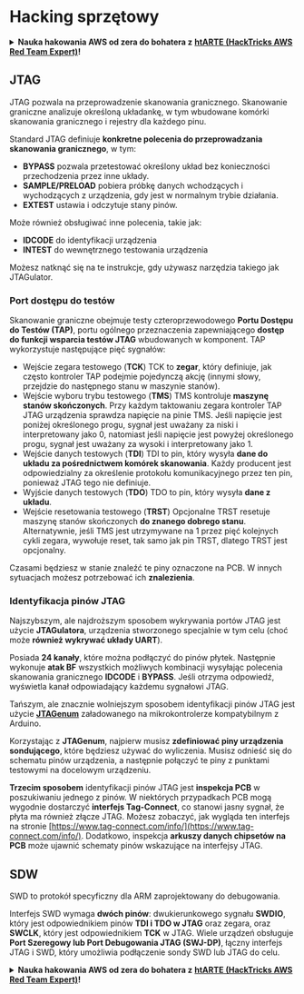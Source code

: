 # Hacking sprzętowy

<details>

<summary><strong>Nauka hakowania AWS od zera do bohatera z</strong> <a href="https://training.hacktricks.xyz/courses/arte"><strong>htARTE (HackTricks AWS Red Team Expert)</strong></a><strong>!</strong></summary>

Inne sposoby wsparcia HackTricks:

* Jeśli chcesz zobaczyć swoją **firmę reklamowaną w HackTricks** lub **pobrać HackTricks w formacie PDF**, sprawdź [**PLANY SUBSKRYPCYJNE**](https://github.com/sponsors/carlospolop)!
* Zdobądź [**oficjalne gadżety PEASS & HackTricks**](https://peass.creator-spring.com)
* Odkryj [**Rodzinę PEASS**](https://opensea.io/collection/the-peass-family), naszą kolekcję ekskluzywnych [**NFT**](https://opensea.io/collection/the-peass-family)
* **Dołącz do** 💬 [**grupy Discord**](https://discord.gg/hRep4RUj7f) lub [**grupy telegramowej**](https://t.me/peass) lub **śledź** nas na **Twitterze** 🐦 [**@carlospolopm**](https://twitter.com/hacktricks\_live)**.**
* **Podziel się swoimi sztuczkami hakowania, przesyłając PR-y do** [**HackTricks**](https://github.com/carlospolop/hacktricks) i [**HackTricks Cloud**](https://github.com/carlospolop/hacktricks-cloud) na GitHubie.

</details>

## JTAG

JTAG pozwala na przeprowadzenie skanowania granicznego. Skanowanie graniczne analizuje określoną układankę, w tym wbudowane komórki skanowania granicznego i rejestry dla każdego pinu.

Standard JTAG definiuje **konkretne polecenia do przeprowadzania skanowania granicznego**, w tym:

* **BYPASS** pozwala przetestować określony układ bez konieczności przechodzenia przez inne układy.
* **SAMPLE/PRELOAD** pobiera próbkę danych wchodzących i wychodzących z urządzenia, gdy jest w normalnym trybie działania.
* **EXTEST** ustawia i odczytuje stany pinów.

Może również obsługiwać inne polecenia, takie jak:

* **IDCODE** do identyfikacji urządzenia
* **INTEST** do wewnętrznego testowania urządzenia

Możesz natknąć się na te instrukcje, gdy używasz narzędzia takiego jak JTAGulator.

### Port dostępu do testów

Skanowanie graniczne obejmuje testy czteroprzewodowego **Portu Dostępu do Testów (TAP)**, portu ogólnego przeznaczenia zapewniającego **dostęp do funkcji wsparcia testów JTAG** wbudowanych w komponent. TAP wykorzystuje następujące pięć sygnałów:

* Wejście zegara testowego (**TCK**) TCK to **zegar**, który definiuje, jak często kontroler TAP podejmie pojedynczą akcję (innymi słowy, przejdzie do następnego stanu w maszynie stanów).
* Wejście wyboru trybu testowego (**TMS**) TMS kontroluje **maszynę stanów skończonych**. Przy każdym taktowaniu zegara kontroler TAP JTAG urządzenia sprawdza napięcie na pinie TMS. Jeśli napięcie jest poniżej określonego progu, sygnał jest uważany za niski i interpretowany jako 0, natomiast jeśli napięcie jest powyżej określonego progu, sygnał jest uważany za wysoki i interpretowany jako 1.
* Wejście danych testowych (**TDI**) TDI to pin, który wysyła **dane do układu za pośrednictwem komórek skanowania**. Każdy producent jest odpowiedzialny za określenie protokołu komunikacyjnego przez ten pin, ponieważ JTAG tego nie definiuje.
* Wyjście danych testowych (**TDO**) TDO to pin, który wysyła **dane z układu**.
* Wejście resetowania testowego (**TRST**) Opcjonalne TRST resetuje maszynę stanów skończonych **do znanego dobrego stanu**. Alternatywnie, jeśli TMS jest utrzymywane na 1 przez pięć kolejnych cykli zegara, wywołuje reset, tak samo jak pin TRST, dlatego TRST jest opcjonalny.

Czasami będziesz w stanie znaleźć te piny oznaczone na PCB. W innych sytuacjach możesz potrzebować ich **znalezienia**.

### Identyfikacja pinów JTAG

Najszybszym, ale najdroższym sposobem wykrywania portów JTAG jest użycie **JTAGulatora**, urządzenia stworzonego specjalnie w tym celu (choć może **również wykrywać układy UART**).

Posiada **24 kanały**, które można podłączyć do pinów płytek. Następnie wykonuje **atak BF** wszystkich możliwych kombinacji wysyłając polecenia skanowania granicznego **IDCODE** i **BYPASS**. Jeśli otrzyma odpowiedź, wyświetla kanał odpowiadający każdemu sygnałowi JTAG.

Tańszym, ale znacznie wolniejszym sposobem identyfikacji pinów JTAG jest użycie [**JTAGenum**](https://github.com/cyphunk/JTAGenum/) załadowanego na mikrokontrolerze kompatybilnym z Arduino.

Korzystając z **JTAGenum**, najpierw musisz **zdefiniować piny urządzenia sondującego**, które będziesz używać do wyliczenia. Musisz odnieść się do schematu pinów urządzenia, a następnie połączyć te piny z punktami testowymi na docelowym urządzeniu.

**Trzecim sposobem** identyfikacji pinów JTAG jest **inspekcja PCB** w poszukiwaniu jednego z pinów. W niektórych przypadkach PCB mogą wygodnie dostarczyć **interfejs Tag-Connect**, co stanowi jasny sygnał, że płyta ma również złącze JTAG. Możesz zobaczyć, jak wygląda ten interfejs na stronie [https://www.tag-connect.com/info/](https://www.tag-connect.com/info/). Dodatkowo, inspekcja **arkuszy danych chipsetów na PCB** może ujawnić schematy pinów wskazujące na interfejsy JTAG.

## SDW

SWD to protokół specyficzny dla ARM zaprojektowany do debugowania.

Interfejs SWD wymaga **dwóch pinów**: dwukierunkowego sygnału **SWDIO**, który jest odpowiednikiem pinów **TDI i TDO w JTAG** oraz zegara, oraz **SWCLK**, który jest odpowiednikiem **TCK** w JTAG. Wiele urządzeń obsługuje **Port Szeregowy lub Port Debugowania JTAG (SWJ-DP)**, łączny interfejs JTAG i SWD, który umożliwia podłączenie sondy SWD lub JTAG do celu.

<details>

<summary><strong>Nauka hakowania AWS od zera do bohatera z</strong> <a href="https://training.hacktricks.xyz/courses/arte"><strong>htARTE (HackTricks AWS Red Team Expert)</strong></a><strong>!</strong></summary>

Inne sposoby wsparcia HackTricks:

* Jeśli chcesz zobaczyć swoją **firmę reklamowaną w HackTricks** lub **pobrać HackTricks w formacie PDF**, sprawdź [**PLANY SUBSKRYPCYJNE**](https://github.com/sponsors/carlospolop)!
* Zdobądź [**oficjalne gadżety PEASS & HackTricks**](https://peass.creator-spring.com)
* Odkryj [**Rodzinę PEASS**](https://opensea.io/collection/the-peass-family), naszą kolekcję ekskluzywnych [**NFT**](https://opensea.io/collection/the-peass-family)
* **Dołącz do** 💬 [**grupy Discord**](https://discord.gg/hRep4RUj7f) lub [**grupy telegramowej**](https://t.me/peass) lub **śledź** nas na **Twitterze** 🐦 [**@carlospolopm**](https://twitter.com/hacktricks\_live)**.**
* **Podziel się swoimi sztuczkami hakowania, przesyłając PR-y do** [**HackTricks**](https://github.com/carlospolop/hacktricks) i [**HackTricks Cloud**](https://github.com/carlospolop/hacktricks-cloud) na GitHubie.

</details>
